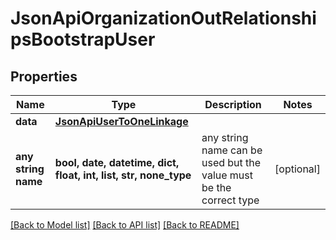 # JsonApiOrganizationOutRelationshipsBootstrapUser


## Properties
Name | Type | Description | Notes
------------ | ------------- | ------------- | -------------
**data** | [**JsonApiUserToOneLinkage**](JsonApiUserToOneLinkage.md) |  | 
**any string name** | **bool, date, datetime, dict, float, int, list, str, none_type** | any string name can be used but the value must be the correct type | [optional]

[[Back to Model list]](../README.md#documentation-for-models) [[Back to API list]](../README.md#documentation-for-api-endpoints) [[Back to README]](../README.md)


